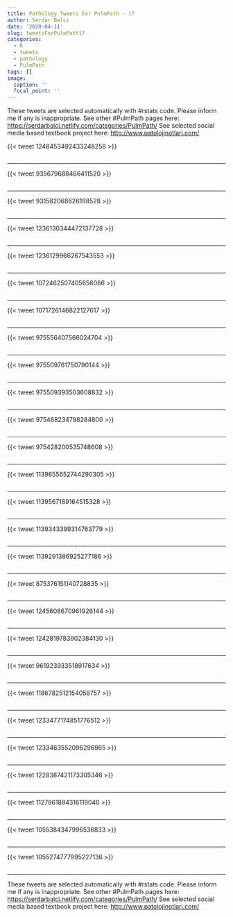 ```yaml
---
title: Pathology Tweets For PulmPath - 17
author: Serdar Balci
date: '2020-04-11'
slug: tweetsForPulmPath17
categories:
  - R
  - tweets
  - pathology
  - PulmPath
tags: []
image:
  caption: ''
  focal_point: ''
---
```



These tweets are selected automatically with #rstats code. Please inform me if any is inappropriate.
See other #PulmPath pages here: https://serdarbalci.netlify.com/categories/PulmPath/ 
See selected social media based textbook project here: http://www.patolojinotlari.com/

{{< tweet 1248453492433248258 >}}
<br>
<br>
<hr>
{{< tweet 935679688466411520 >}}
<br>
<br>
<hr>
{{< tweet 931582068626198528 >}}
<br>
<br>
<hr>
{{< tweet 1236130344472137728 >}}
<br>
<br>
<hr>
{{< tweet 1236129966267543553 >}}
<br>
<br>
<hr>
{{< tweet 1072462507405656066 >}}
<br>
<br>
<hr>
{{< tweet 1071726146822127617 >}}
<br>
<br>
<hr>
{{< tweet 975556407566024704 >}}
<br>
<br>
<hr>
{{< tweet 975509761750790144 >}}
<br>
<br>
<hr>
{{< tweet 975509393503608832 >}}
<br>
<br>
<hr>
{{< tweet 975468234798284800 >}}
<br>
<br>
<hr>
{{< tweet 975428200535748608 >}}
<br>
<br>
<hr>
{{< tweet 1139655652744290305 >}}
<br>
<br>
<hr>
{{< tweet 1139567189164515328 >}}
<br>
<br>
<hr>
{{< tweet 1139343399314763779 >}}
<br>
<br>
<hr>
{{< tweet 1139291386925277186 >}}
<br>
<br>
<hr>
{{< tweet 875376151140728835 >}}
<br>
<br>
<hr>
{{< tweet 1245608670961926144 >}}
<br>
<br>
<hr>
{{< tweet 1242819783902384130 >}}
<br>
<br>
<hr>
{{< tweet 961923933518917634 >}}
<br>
<br>
<hr>
{{< tweet 1186782512154058757 >}}
<br>
<br>
<hr>
{{< tweet 1233477174851776512 >}}
<br>
<br>
<hr>
{{< tweet 1233463552096296965 >}}
<br>
<br>
<hr>
{{< tweet 1228387421173305346 >}}
<br>
<br>
<hr>
{{< tweet 1127961884316119040 >}}
<br>
<br>
<hr>
{{< tweet 1055384347996536833 >}}
<br>
<br>
<hr>
{{< tweet 1055274777995227136 >}}
<br>
<br>
<hr>


These tweets are selected automatically with #rstats code. Please inform me if any is inappropriate.
See other #PulmPath pages here: https://serdarbalci.netlify.com/categories/PulmPath/ 
See selected social media based textbook project here: http://www.patolojinotlari.com/
